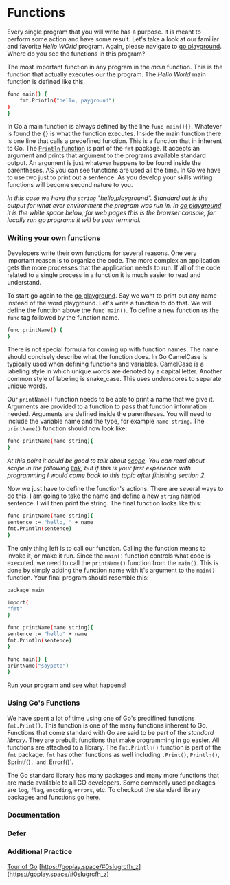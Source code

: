# Functions 
Every single program that you will write has a purpose. It is meant to perform some action and have some result. Let's take a look at our familiar and favorite _Hello WOrld_ program. Again, please navigate to [go playground](https://play.golang.org/). Where do you see the functions in this program? 

The most important function in any program in the *main* function. This is the function that actually executes our the program. The _Hello World_ main function is defined like this. 
```bash 
func main() {
	fmt.Println("hello, payground")
)
}
``` 
In Go a main function is always defined by the line `func main(){}`. Whatever is found the `{}` is what the function executes. Inside the main function there is one line that calls a predefined function. This is a function that in inherent to Go. The [`Println` function](https://godoc.org/fmt#Println) is part of the `fmt` package. It accepts an argument and prints that argument to the programs available standard output. An argument is just whatever happens to be found inside the parentheses. AS you can see functions are used all the time. In Go we have to use two just to print out a sentence. As you develop your skills writing functions will become second nature to you. 

_In this case we have the `string` "hello,playground". Standard out is the output for what ever environment the program was run in. In [go playground](https://play.golang.org) it is the white space below, for web pages this is the browser console, for locally run go programs it will be your terminal._


### Writing your own functions 
Developers write their own functions for several reasons. One very important reason is to organize the code. The more complex an application gets the more processes that the application needs to run. If all of the code related to a single process in a function it is much easier to read and understand. 

To start go again to the [go playground](https://play.golang.org/). Say we want to print out any name instead of the word playground. Let's write a function to do that. We will define the function above the `func main()`. To define a new function us the `func` tag followed by the function name. 
```bash
func printName() {
}
```
There is not special formula for coming up with function names. The name should concisely describe what the function does. In Go CamelCase is typically used when defining functions and variables. CamelCase is a labeling style in which unique words are denoted by a capital letter. Another common style of labeling is snake_case. This uses underscores to separate unique words. 

Our `printName()` function needs to be able to print a name that we give it. Arguments are provided to a function to pass that function information needed. Arguments are defined inside the parentheses. You will need to include the variable name and the type, for example `name string`. The `printName()` function should now look like: 
```bash
func printName(name string){
}
```
_At this point it could be good to talk about [scope](https://www.golang-book.com/books/intro/4). You can read about scope in the following [link](https://dave.cheney.net/2016/12/15/declaration-scopes-in-go), but if this is your first experience with programming I would come back to this topic after finishing section 2._

Now we just have to define the function's actions. There are several ways to do this. I am going to take the name and define a new `string` named sentence. I will then print the string. The final function looks like this:
```bash
func printName(name string){
sentence := "hello, " + name
fmt.Println(sentence)
}
```

The only thing left is to call our function. Calling the function means to invoke it, or make it run. Since the `main()` function controls what code is executed, we need to call the `printName()` function from the `main()`. This is done by simply adding the function name with it's argument to the `main()` function. Your final program should resemble this:
```bash 
package main

import(
"fmt"
)

func printName(name string){
sentence := "hello" + name
fmt.Println(sentence)
}

func main() {
printName("soypete")
}
```

Run your program and see what happens!

### Using Go's Functions

We have spent a lot of time using one of Go's predifined functions `fmt.Print()`. This function is one of the many functions inherent to Go. Functions that come standard with Go are said to be part of the _standard library_. They are prebuilt functions that make programming in go easier. All functions are attached to a library. The `fmt.Println()` function is part of the `fmt` package. `fmt` has other functions as well including `.Print()`, `Println()`, Sprintf()`, and `Errorf()`. 

The Go standard library has many packages and many more functions that are made available to all GO developers. Some commonly used packages are `log`, `flag`, `encoding`, `errors`, etc. To checkout the standard library packages and functions go [here](https://godoc.org/-/go).

### Documentation

### Defer

### Additional Practice

[Tour of Go](https://tour.golang.org/basics/1)
[https://goplay.space/#0sIugrcfh_z](https://goplay.space/#0sIugrcfh_z)
